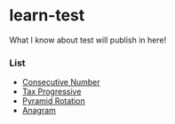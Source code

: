 learn-test
=================================
What I know about test will publish in here!


### List
* [Consecutive Number](consecutive_number/README.md)
* [Tax Progressive](tax_progressive/README.md)
* [Pyramid Rotation](pyramid_rotation/README.md)
* [Anagram](anagram/README.md)
